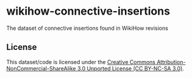 # wikihow-connective-insertions
The dataset of connective insertions found in WikiHow revisions

## License

This dataset/code is licensed under the [Creative Commons Attribution-NonCommercial-ShareAlike 3.0 Unported License (CC BY-NC-SA 3.0)](https://creativecommons.org/licenses/by-nc-sa/3.0/).

